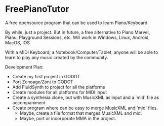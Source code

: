 # FreePianoTutor
A free opensource program that can be used to learn Piano/Keyboard.

By while, just a project. But in future, a free alternative to Piano Marvel, Pianu, Playground Sessions, etc.
Will work in Windows, Linux, Android, MacOS, iOS.

With a MIDI Keyboard, a Notebook/Computer/Tablet, anyone will be able to learn to play any music created by the community.

Development Plan:
 * Create my first project in GODOT
 * Port Zenoage/Zont to GODOT
 * Add FluidSynth to project for all the platforms
 * Create modules for all platforms for MIDI input
 * Create a synthesia clone, but with MusicXML as input and a 'mid' file as accompaniment
 * Create program where can be easy to merge MusicXML and 'mid' files.
   * Maybe, create a file format that merges MusicXML and mid.
   * Maybe, port or incorporate MMA in the project.
